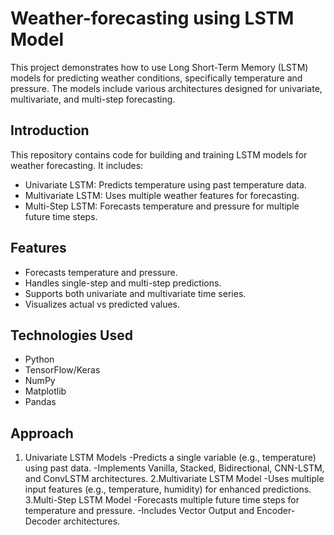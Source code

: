 # Weather-forecasting using LSTM Model
This project demonstrates how to use Long Short-Term Memory (LSTM) models for predicting weather conditions, specifically temperature and pressure. The models include various architectures designed for univariate, multivariate, and multi-step forecasting.


## Introduction
This repository contains code for building and training LSTM models for weather forecasting. 
It includes:
- Univariate LSTM: Predicts temperature using past temperature data.
- Multivariate LSTM: Uses multiple weather features for forecasting.
- Multi-Step LSTM: Forecasts temperature and pressure for multiple future time steps.

## Features
- Forecasts temperature and pressure.
- Handles single-step and multi-step predictions.
- Supports both univariate and multivariate time series.
- Visualizes actual vs predicted values.

## Technologies Used
- Python
- TensorFlow/Keras
- NumPy
- Matplotlib
- Pandas

## Approach
1. Univariate LSTM Models
   -Predicts a single variable (e.g., temperature) using past data.
   -Implements Vanilla, Stacked, Bidirectional, CNN-LSTM, and ConvLSTM architectures.
2.Multivariate LSTM Model
   -Uses multiple input features (e.g., temperature, humidity) for enhanced predictions.
3.Multi-Step LSTM Model
   -Forecasts multiple future time steps for temperature and pressure.
   -Includes Vector Output and Encoder-Decoder architectures.
  




